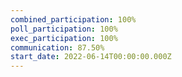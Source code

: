 ```yaml
---
combined_participation: 100%
poll_participation: 100%
exec_participation: 100%
communication: 87.50%
start_date: 2022-06-14T00:00:00.000Z
---
```

